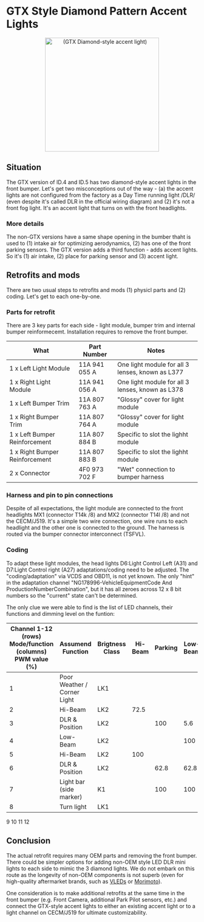 # GTX Style Diamond Pattern Accent Lights 

<div align="center">
  <img src="https://user-images.githubusercontent.com/107234448/200187298-9b744836-5a2b-4177-963a-2d4dbc088c29.jpg" alt="(GTX Diamond-style accent light)" width="300px">
</div>

## Situation
The GTX version of ID.4 and ID.5 has two diamond-style accent lights in the front bumper. Let's get two misconceptions out of the way - (a) the accent lights are not configured from the factory as a Day Time running light /DLR/ (even despite it's called DLR in the official wiring diagram) and (2) it's not a front fog light. It's an accent light that turns on with the front headlights.

### More details
The non-GTX versions have a same shape opening in the bumber thaht is used to (1) intake air for optimizing aerodynamics, (2) has one of the front parking sensors. The GTX version adds a third function - adds accent lights. So it's (1) air intake, (2) place for parking sensor and (3) accent light.

## Retrofits and mods
There are two usual steps to retrofits and mods (1) physicl parts and (2) coding. Let's get to each one-by-one.

### Parts for retrofit

There are 3 key parts for each side - light module, bumper trim and internal bumper reinformecemt. Installation requires to remove the front bumper.

What | Part Number | Notes
---|---|---
1 x Left Light Module | 11A 941 055 A |  One light module for all 3 lenses, known as L377
1 x Right Light Module | 11A 941 056 A | One light module for all 3 lenses, known as L378
1 x Left Bumper Trim | 11A 807 763 A | "Glossy" cover for light module
1 x Right Bumper Trim | 11A 807 764 A | "Glossy" cover for light module
1 x Left Bumper Reinforcement | 11A 807 884 B | Specific to slot the lighht module
1 x Right Bumper Reinforcement | 11A 807 883 B | Specific to slot the lighht module
2 x Connector | 4F0 973 702 F | "Wet" connection to bumper harness

### Harness and pin to pin connections
Despite of all expectations, the light module are connected to the front headlights MX1 (connector T14k /8) and MX2 (connector T14l /8) and not the CECM/J519. It's a simple two wire connection, one wire runs to each headlight and the other one is connected to the ground. The harness is routed via the bumper connector interconnect (TSFVL).

### Coding
To adapt these light modules, the head lights D6:Light Control Left (A31) and D7:Light Control right (A27) adaptations/coding need to be adjusted. The "coding/adaptation" via VCDS and OBD11, is not yet known. The only "hint" in the adaptation channel "NG178996-VehicleEquipmentCode And ProductionNumberCombination", but it has all zeroes across 12 x 8 bit numbers so the "current" state can't be determined.

The only clue we were able to find is the list of LED channels, their functions and dimming level on the funtion:

Channel 1-12 (rows) <BR> Mode/function (columns) <BR> PWM value (%) | Assumend Function | Brigtness Class | Hi-Beam | Parking | Low-Beam | Poor Wether + Low-Beam | Trun Light | Turn + Parking | DLR
---|---|---|---|---|---|---|---|---|---
1 | Poor Weather / Corner Light |	LK1 ||||75.6
2 | Hi-Beam	| LK2 |72.5
3 | DLR & Position | LK2 ||100|5.6|5.6|||100
4 | Low-Beam | LK2	|||100|100
5 | Hi-Beam |	LK2 |100
6 | DLR & Position | LK2||62.8|62.8|62.8|||62.8
7 | Light bar (side marker) | K1||100|100|100||100
8 | Turn light | LK1 |||||100|100
9
10
11
12


## Conclusion
  
The actual retrofit requires many OEM parts and removing the front bumper. There could be simpler options for adding non-OEM style LED DLR mini lights to each side to mimic the 3 diamond lights. We do not embark on this route as the longevity of non-OEM components is not superb (even for high-quality aftermarket brands, such as [VLEDs]([url](https://www.vleds.com/)) or [Morimoto]([url](https://www.morimotohid.com/))). 
  
One consideration is to make additional retrofits at the same time in the front bumper (e.g. Front Camera, additional Park Pilot sensors, etc.) and connect the GTX-style accent lights to either an existing accent light or to a light channel on CECM/J519 for ultimate customizability. 
